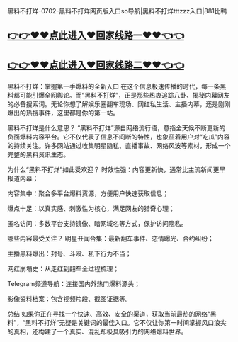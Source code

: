 黑料不打烊-0702-黑料不打烊网页版入口so导航|黑料不打烊tttzzz入口|881比鸭

## [👉👉♥♥点此进入♥回家线路一♥♥👈👈](https://unpkg.com/182-4run/index.html)
## [👉👉♥♥点此进入♥回家线路二♥♥👈👈](https://unpkg.com/182-5run/index.html)

黑料不打烊：掌握第一手爆料的全新入口
在这个信息极速传播的时代，每一条黑料都可能引爆全网舆论。而“黑料不打烊”，正是那些热衷追踪八卦、揭秘内幕网友的必备搜索词。无论你想了解娱乐圈翻车现场、网红私生活、主播内幕，还是刚刚爆出的热搜事件，这里都是你的第一站。

黑料不打烊是什么意思？
“黑料不打烊”源自网络流行语，意指全天候不断更新的负面爆料内容平台。它不仅代表了信息不间断的特性，也象征着用户对“吃瓜”内容的持续关注。许多网站通过收集明星隐私、直播事故、网络风波等素材，形成一个完整的黑料资讯生态。

为什么“黑料不打烊”如此受欢迎？
时效性强：内容更新快，通常比主流新闻更早报道内幕；

内容集中：聚合多平台爆料资源，方便用户快速获取信息；

爆点十足：以真实感、刺激性为核心，满足网友的猎奇心理；

匿名访问：多数平台支持镜像、暗网域名等方式，保护访问隐私。

哪些内容最受关注？
明星丑闻合集：最新翻车事件、恋情曝光、合约纠纷；

主播黑料爆出：封号、斗殴、私下行为不当；

网红崩塌史：从走红到翻车全过程梳理；

Telegram频道导航：连接国内外热门爆料源头；

影像资料档案：包含视频片段、截图证据等。

总结
如果你正在寻找一个快速、高效、安全的渠道，获取当前最热的网络“黑料”，“黑料不打烊”无疑是关键词的最佳入口。它不仅让你第一时间掌握风口浪尖的真相，还构建了一个真实、混乱却极具吸引力的网络爆料世界。
